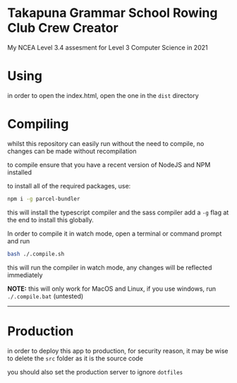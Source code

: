 # Takapuna Grammar School Rowing Club Crew Creator

My NCEA Level 3.4 assesment for Level 3 Computer Science in 2021

# Using
in order to open the index.html, open the one in the `dist` directory

# Compiling

whilst this repository can easily run without the need to compile, no changes can be made without recompilation

to compile ensure that you have a recent version of NodeJS and NPM installed

to install all of the required packages, use:
```bash
npm i -g parcel-bundler
```

this will install the typescript compiler and the sass compiler
add a `-g` flag at the end to install this globally.

In order to compile it in watch mode, open a terminal or command prompt and run 
```bash
bash ./.compile.sh
```
this will run the compiler in watch mode, any changes will be reflected immediately

**NOTE:** this will only work for MacOS and Linux, if you use windows, run `./.compile.bat` (untested)

---

# Production

in order to deploy this app to production, for security reason, it may be wise to delete the `src` folder as it is the source code

you should also set the production server to ignore `dotfiles`
